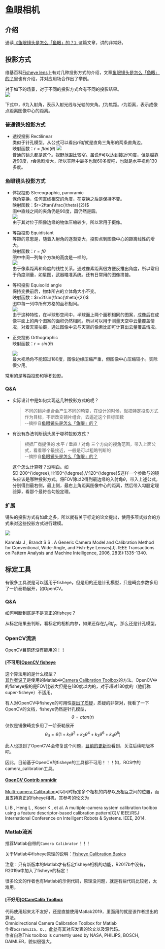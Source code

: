 # 鱼眼相机

## 介绍

通读[《鱼眼镜头是怎么「鱼眼」的？》](https://zhuanlan.zhihu.com/p/29273352)这篇文章，讲的非常好。

## 投影方式

维基百科[Fisheye lens](https://en.wikipedia.org/wiki/Fisheye_lens)上有对几种投影方式的介绍，文章[鱼眼镜头是怎么「鱼眼」的？](https://zhuanlan.zhihu.com/p/29273352)里也有介绍，并对应用场合作出了举例。

对于如下的场景，对于不同的投影方式会有不同的投影结果。  
![](./images/fisheye_model_scenario.png)

下式中，$\theta$为入射角，表示入射光线与光轴的夹角。$f$为焦距。$r$为距离，表示成像点距离图像中心的距离。
### 普通镜头投影方式
* 透视投影 Rectilinear  
  类似于针孔模型。从公式可以看出$r$和$f$就是直角三角形的两条直角边。  
  映射函数：$r=ftan(\theta)$
  ![](./images/rectilinear.png)  
  普通的镜头都是这个。视野范围比较窄。虽说$\theta$可以达到接近90度，但是越靠近90度，$r$会急剧增大，所以实际中最多也就60多度吧，也就是水平视角130多度。
### 鱼眼镜头投影方式
* 体视投影 Stereographic, panoramic  
  保角变换，任何直线相交的角度，在变换之后是保持不变。  
  映射函数：$r=2ftan(\frac{\theta}{2})$  
  图中直线之间的夹角仍是90度，圆仍然是圆。  
  ![](./images/stereographic.png)  
  由于其对位于图像边缘的物体压缩较少，所以常用于摄像。

* 等距投影 Equidistant  
  等距的意思是，随着入射角的逐渐变大，投影点到图像中心的距离线性的增大。  
  映射函数：$r=f\theta$  
  图中中间一列每个方块的高度是一样的。  
  ![](./images/equidistant.png)  
  由于像素距离和角度的线性关系，通过像素距离很方便反推出角度，所以常用于角度测量，如星图，武器瞄准系统。还有日常用的图像拼接。

* 等积投影 Equisolid angle  
  保持变换前后，物体所占的立体角大小不变。  
  映射函数：$r=2fsin(\frac{\theta}{2})$  
  图中每一列中所有方格的面积相同。  
  ![](./images/equisolid.png)  
  由于这种特性，在半球形空间中，半球面上两个面积相同的图案，成像后在成像平面上的两个图案的面积仍然相同。所以可以用于测量天空中云量覆盖情况，对着天空拍摄，通过图像中云与天空的像素比即可计算出云量覆盖情况。

* 正交投影 Orthographic  
  映射函数：$r=sin(\theta)$

  ![](./images/orthographic.png)  
  最大视场角不能超过180度，图像边缘压缩严重，但图像中心压缩较小。实际很少用。 

常用的是等距投影和等积投影。

### Q&A
* 实际设计中是如何实现这几种投影方式的呢？
  > 不同的镜片组合会产生不同的畸变，在设计的时候，就把特定投影方式作为目标，不断改变镜片组合，去逼近这个目标函数  
  --摘抄自[鱼眼镜头是怎么「鱼眼」的？](https://zhuanlan.zhihu.com/p/29273352)

* 有没有办法判断镜头属于哪种投影方式？
  > 根据厂商提供的 水平 / 垂直 / 对角 三个方向的视角范围，带入上面公式，看看哪个最接近，一般是可以粗略判断的  
  --摘抄自[鱼眼镜头是怎么「鱼眼」的？](https://zhuanlan.zhihu.com/p/29273352)

  这个怎么计算呀？没明白。如$D:200^{\degree},H:190^{\degree},V:120^{\degree}$这样一个参数与的镜头应该是哪种投影方式。将FOV除以2得到最边缘的入射角$\theta$，带入上述公式，分别得到最右侧，最上侧，最右上角距离图像中心的距离，然后带入勾股定理验算，看那个最符合勾股定理。
### 扩展

镜头的投影方式有如此之多，所以就有关于标定的论文提出，使用多项式拟合的方式来对这些投影方式进行建模。

![](./images/tpami2006-page-003.jpg)

Kannala J , Brandt S S . A Generic Camera Model and Calibration Method for Conventional, Wide-Angle, and Fish-Eye Lenses[J]. IEEE Transactions on Pattern Analysis and Machine Intelligence, 2006, 28(8):1335-1340.


## 标定工具

有很多工具说是可以适用于fisheye，但是用的还是针孔模型，只是畸变参数多用了一阶泰勒展开，如OpenCV。

### Q&A
如何判断到底是不是真正的fisheye？

从标定结果去判断，看标定的相机内参，如果还存在$f_x$和$f_y$，那么还是针孔模型。

### OpenCV流派

OpenCV目前还没有能用的！！


#### [不可用][OpenCV fisheye](https://docs.opencv.org/3.3.1/db/d58/group__calib3d__fisheye.html)

这个算法用的是什么模型？  
[其作者说了](https://github.com/opencv/opencv/pull/2889)是使用的Matlab中[Camera Calibration Toolbox](http://www.vision.caltech.edu/bouguetj/calib_doc/index.html#links)的方法。OpenCV中的fisheye指的是FOV比较大但是在180度以内的，对于超过180度的（他们称super-fisheye）不适用。

有人对OpenCV中fisheye的可用性[提出了质疑](https://stackoverflow.com/questions/31089265/what-are-the-main-references-to-the-fish-eye-camera-model-in-opencv3-0-0dev)，质疑的非常对，我看了一下OpenCV的文档，fisheye仍然是针孔模型，
$$\theta=atan(r)$$
仅仅是镜像畸变多用了一阶泰勒展开
$$\theta_{d}=\theta(1+k_1 \theta^2+k_2 \theta^4+ k_3 \theta^6+k_4 \theta^8)$$

此人也提到了OpenCV4会修复这个问题，[目前的更新](https://github.com/opencv/opencv/wiki/ChangeLog)没看到，关注后续吧版本吧。


因此，目前基于OpenCV的fisheye的工具都不可用！！！如，ROS中的camera_calibration工具。

#### [OpenCV Contrib omnidir](https://github.com/opencv/opencv_contrib/blob/master/modules/ccalib/tutorials/omnidir_tutorial.markdown)


[Multi-camera Calibration](https://github.com/opencv/opencv_contrib/blob/master/modules/ccalib/tutorials/multi_camera_tutorial.markdown)可以同时标定多个相机的内参以及相互之间的位置，而且支持真正的fisheye相机，其参考的论文为

Li B , Heng L , Koser K , et al. A multiple-camera system calibration toolbox using a feature descriptor-based calibration pattern[C]// IEEE/RSJ International Conference on Intelligent Robots & Systems. IEEE, 2014.


### Matlab流派

推荐Matlab自带的`Camera Calibrator`！！！  

关于Matlab中fisheye原理的说明：[Fisheye Calibration Basics](https://www.mathworks.com/help/vision/ug/fisheye-calibration-basics.html#mw_8aca38cc-44de-4a26-a5bc-10fb312ae3c5)  

注意：只有新版本的Matlab才有标定fisheye相机的功能，R2017b中没有，R2019a中加入了fisheye的标定！

很多论文的作者也有Matlab的示例代码，原理没问题，就是有些代码比较老，太难用。

#### [不好用][OCamCalib Toolbox](https://sites.google.com/site/scarabotix/ocamcalib-toolbox) 
代码使用起来太不友好，还是直接使用Matlab2019，里面用的就是该作者提出的算法。  
Omnidirectional Camera Calibration Toolbox for Matlab  
作者`Scaramuzza, D.`，[此处](https://sites.google.com/site/scarabotix/ocamcalib-toolbox/ocamcalib-toolbox-download-page)有其对应发表的论文以及源代码。  
作者自称This toolbox is currently used by NASA, PHILIPS, BOSCH, DAIMLER，貌似很强大。







